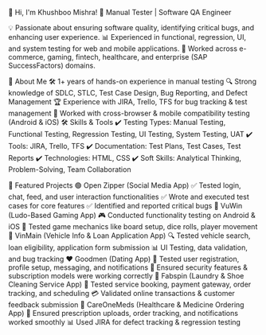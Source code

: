 👋 Hi, I'm Khushboo Mishra!
🚀 Manual Tester | Software QA Engineer

💡 Passionate about ensuring software quality, identifying critical bugs, and enhancing user experience.
📊 Experienced in functional, regression, UI, and system testing for web and mobile applications.
📌 Worked across e-commerce, gaming, fintech, healthcare, and enterprise (SAP SuccessFactors) domains.

🔹 About Me
🛠 1+ years of hands-on experience in manual testing
🔍 Strong knowledge of SDLC, STLC, Test Case Design, Bug Reporting, and Defect Management
🏆 Experience with JIRA, Trello, TFS for bug tracking & test management
🎯 Worked with cross-browser & mobile compatibility testing (Android & iOS)
🛠 Skills & Tools
✔ Testing Types: Manual Testing, Functional Testing, Regression Testing, UI Testing, System Testing, UAT
✔ Tools: JIRA, Trello, TFS
✔ Documentation: Test Plans, Test Cases, Test Reports
✔ Technologies: HTML, CSS
✔ Soft Skills: Analytical Thinking, Problem-Solving, Team Collaboration

📂 Featured Projects
🟢 Open Zipper (Social Media App)
✅ Tested login, chat, feed, and user interaction functionalities
✅ Wrote and executed test cases for core features
✅ Identified and reported critical bugs
🎲 VuWin (Ludo-Based Gaming App)
🎮 Conducted functionality testing on Android & iOS
🎲 Tested game mechanics like board setup, dice rolls, player movement
🚗 VinMain (Vehicle Info & Loan Application App)
🔍 Tested vehicle search, loan eligibility, application form submission
📊 UI Testing, data validation, and bug tracking
❤️ Goodmen (Dating App)
💬 Tested user registration, profile setup, messaging, and notifications
🔐 Ensured security features & subscription models were working correctly
👟 Fabspin (Laundry & Shoe Cleaning Service App)
🛒 Tested service booking, payment gateway, order tracking, and scheduling
💳 Validated online transactions & customer feedback submission
💊 CareOneMeds (Healthcare & Medicine Ordering App)
🏥 Ensured prescription uploads, order tracking, and notifications worked smoothly
📊 Used JIRA for defect tracking & regression testing

